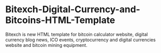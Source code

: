 # Bitexch-Digital-Currency-and-Bitcoins-HTML-Template
Bitexch is new HTML template for bitcoin calculator website, digital currency blog news, ICO events, cryptocurrency and digital currencies website and bitcoin mining equipment.

